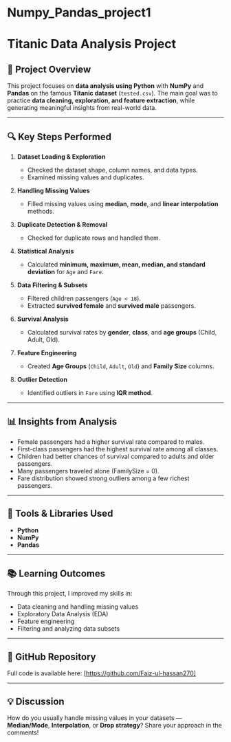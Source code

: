 # Numpy_Pandas_project1
# Titanic Data Analysis Project

## 🚀 Project Overview
This project focuses on **data analysis using Python** with **NumPy** and **Pandas** on the famous **Titanic dataset** (`tested.csv`). The main goal was to practice **data cleaning, exploration, and feature extraction**, while generating meaningful insights from real-world data.

---

## 🔍 Key Steps Performed

1. **Dataset Loading & Exploration**  
   - Checked the dataset shape, column names, and data types.  
   - Examined missing values and duplicates.

2. **Handling Missing Values**  
   - Filled missing values using **median**, **mode**, and **linear interpolation** methods.

3. **Duplicate Detection & Removal**  
   - Checked for duplicate rows and handled them.

4. **Statistical Analysis**  
   - Calculated **minimum, maximum, mean, median, and standard deviation** for `Age` and `Fare`.

5. **Data Filtering & Subsets**  
   - Filtered children passengers (`Age < 18`).  
   - Extracted **survived female** and **survived male** passengers.  

6. **Survival Analysis**  
   - Calculated survival rates by **gender**, **class**, and **age groups** (Child, Adult, Old).  

7. **Feature Engineering**  
   - Created **Age Groups** (`Child`, `Adult`, `Old`) and **Family Size** columns.  

8. **Outlier Detection**  
   - Identified outliers in `Fare` using **IQR method**.

---

## 📊 Insights from Analysis

- Female passengers had a higher survival rate compared to males.  
- First-class passengers had the highest survival rate among all classes.  
- Children had better chances of survival compared to adults and older passengers.  
- Many passengers traveled alone (FamilySize = 0).  
- Fare distribution showed strong outliers among a few richest passengers.

---

## 🧰 Tools & Libraries Used

- **Python**  
- **NumPy**  
- **Pandas**

---

## 📚 Learning Outcomes

Through this project, I improved my skills in:  
- Data cleaning and handling missing values  
- Exploratory Data Analysis (EDA)  
- Feature engineering  
- Filtering and analyzing data subsets  

---

## 🔗 GitHub Repository

Full code is available here: [https://github.com/Faiz-ul-hassan270]  

---

## 💡 Discussion

How do you usually handle missing values in your datasets — **Median/Mode**, **Interpolation**, or **Drop strategy**? Share your approach in the comments!

